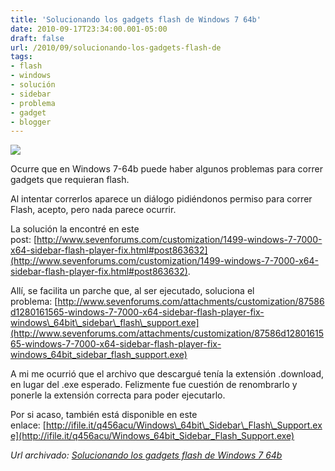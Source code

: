 ```yaml
---
title: 'Solucionando los gadgets flash de Windows 7 64b'
date: 2010-09-17T23:34:00.001-05:00
draft: false
url: /2010/09/solucionando-los-gadgets-flash-de
tags: 
- flash
- windows
- solución
- sidebar
- problema
- gadget
- blogger
---
```


[![](https://2.bp.blogspot.com/_K2xwnQ4Llso/TJRBQ9wcVvI/AAAAAAAABNU/FjL55y8lWoo/s200/windows7_01.jpg)](https://2.bp.blogspot.com/_K2xwnQ4Llso/TJRBQ9wcVvI/AAAAAAAABNU/FjL55y8lWoo/s1600/windows7_01.jpg)

Ocurre que en Windows 7-64b puede haber algunos problemas para correr gadgets que requieran flash.  
  
Al intentar correrlos aparece un diálogo pidiéndonos permiso para correr Flash, acepto, pero nada parece ocurrir.  
  
La solución la encontré en este post: [http://www.sevenforums.com/customization/1499-windows-7-7000-x64-sidebar-flash-player-fix.html#post863632](http://www.sevenforums.com/customization/1499-windows-7-7000-x64-sidebar-flash-player-fix.html#post863632).  
  
Allí, se facilita un parche que, al ser ejecutado, soluciona el problema: [http://www.sevenforums.com/attachments/customization/87586d1280161565-windows-7-7000-x64-sidebar-flash-player-fix-windows\_64bit\_sidebar\_flash\_support.exe](http://www.sevenforums.com/attachments/customization/87586d1280161565-windows-7-7000-x64-sidebar-flash-player-fix-windows_64bit_sidebar_flash_support.exe)  
  
A mi me ocurrió que el archivo que descargué tenía la extensión .download, en lugar del .exe esperado. Felizmente fue cuestión de renombrarlo y ponerle la extensión correcta para poder ejecutarlo.  
  
Por si acaso, también está disponible en este enlace: [http://ifile.it/q456acu/Windows\_64bit\_Sidebar\_Flash\_Support.exe](http://ifile.it/q456acu/Windows_64bit_Sidebar_Flash_Support.exe)

_*Url archivado: [Solucionando los gadgets flash de Windows 7 64b](https://akcdev.blogspot.com/2010/09/solucionando-los-gadgets-flash-de.html)*_
